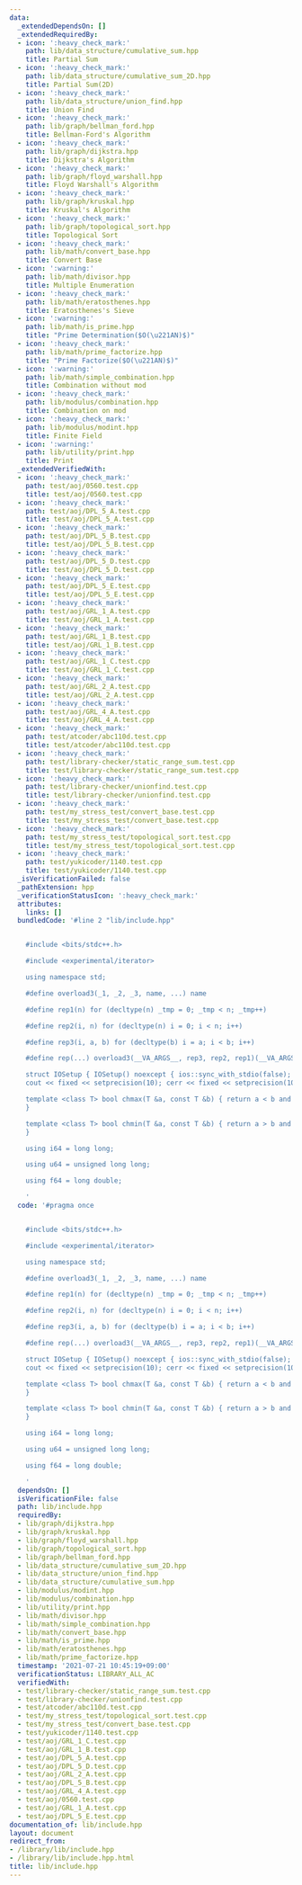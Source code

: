 ```yaml
---
data:
  _extendedDependsOn: []
  _extendedRequiredBy:
  - icon: ':heavy_check_mark:'
    path: lib/data_structure/cumulative_sum.hpp
    title: Partial Sum
  - icon: ':heavy_check_mark:'
    path: lib/data_structure/cumulative_sum_2D.hpp
    title: Partial Sum(2D)
  - icon: ':heavy_check_mark:'
    path: lib/data_structure/union_find.hpp
    title: Union Find
  - icon: ':heavy_check_mark:'
    path: lib/graph/bellman_ford.hpp
    title: Bellman-Ford's Algorithm
  - icon: ':heavy_check_mark:'
    path: lib/graph/dijkstra.hpp
    title: Dijkstra's Algorithm
  - icon: ':heavy_check_mark:'
    path: lib/graph/floyd_warshall.hpp
    title: Floyd Warshall's Algorithm
  - icon: ':heavy_check_mark:'
    path: lib/graph/kruskal.hpp
    title: Kruskal's Algorithm
  - icon: ':heavy_check_mark:'
    path: lib/graph/topological_sort.hpp
    title: Topological Sort
  - icon: ':heavy_check_mark:'
    path: lib/math/convert_base.hpp
    title: Convert Base
  - icon: ':warning:'
    path: lib/math/divisor.hpp
    title: Multiple Enumeration
  - icon: ':heavy_check_mark:'
    path: lib/math/eratosthenes.hpp
    title: Eratosthenes's Sieve
  - icon: ':warning:'
    path: lib/math/is_prime.hpp
    title: "Prime Determination($O(\u221AN)$)"
  - icon: ':heavy_check_mark:'
    path: lib/math/prime_factorize.hpp
    title: "Prime Factorize($O(\u221AN)$)"
  - icon: ':warning:'
    path: lib/math/simple_combination.hpp
    title: Combination without mod
  - icon: ':heavy_check_mark:'
    path: lib/modulus/combination.hpp
    title: Combination on mod
  - icon: ':heavy_check_mark:'
    path: lib/modulus/modint.hpp
    title: Finite Field
  - icon: ':warning:'
    path: lib/utility/print.hpp
    title: Print
  _extendedVerifiedWith:
  - icon: ':heavy_check_mark:'
    path: test/aoj/0560.test.cpp
    title: test/aoj/0560.test.cpp
  - icon: ':heavy_check_mark:'
    path: test/aoj/DPL_5_A.test.cpp
    title: test/aoj/DPL_5_A.test.cpp
  - icon: ':heavy_check_mark:'
    path: test/aoj/DPL_5_B.test.cpp
    title: test/aoj/DPL_5_B.test.cpp
  - icon: ':heavy_check_mark:'
    path: test/aoj/DPL_5_D.test.cpp
    title: test/aoj/DPL_5_D.test.cpp
  - icon: ':heavy_check_mark:'
    path: test/aoj/DPL_5_E.test.cpp
    title: test/aoj/DPL_5_E.test.cpp
  - icon: ':heavy_check_mark:'
    path: test/aoj/GRL_1_A.test.cpp
    title: test/aoj/GRL_1_A.test.cpp
  - icon: ':heavy_check_mark:'
    path: test/aoj/GRL_1_B.test.cpp
    title: test/aoj/GRL_1_B.test.cpp
  - icon: ':heavy_check_mark:'
    path: test/aoj/GRL_1_C.test.cpp
    title: test/aoj/GRL_1_C.test.cpp
  - icon: ':heavy_check_mark:'
    path: test/aoj/GRL_2_A.test.cpp
    title: test/aoj/GRL_2_A.test.cpp
  - icon: ':heavy_check_mark:'
    path: test/aoj/GRL_4_A.test.cpp
    title: test/aoj/GRL_4_A.test.cpp
  - icon: ':heavy_check_mark:'
    path: test/atcoder/abc110d.test.cpp
    title: test/atcoder/abc110d.test.cpp
  - icon: ':heavy_check_mark:'
    path: test/library-checker/static_range_sum.test.cpp
    title: test/library-checker/static_range_sum.test.cpp
  - icon: ':heavy_check_mark:'
    path: test/library-checker/unionfind.test.cpp
    title: test/library-checker/unionfind.test.cpp
  - icon: ':heavy_check_mark:'
    path: test/my_stress_test/convert_base.test.cpp
    title: test/my_stress_test/convert_base.test.cpp
  - icon: ':heavy_check_mark:'
    path: test/my_stress_test/topological_sort.test.cpp
    title: test/my_stress_test/topological_sort.test.cpp
  - icon: ':heavy_check_mark:'
    path: test/yukicoder/1140.test.cpp
    title: test/yukicoder/1140.test.cpp
  _isVerificationFailed: false
  _pathExtension: hpp
  _verificationStatusIcon: ':heavy_check_mark:'
  attributes:
    links: []
  bundledCode: '#line 2 "lib/include.hpp"


    #include <bits/stdc++.h>

    #include <experimental/iterator>

    using namespace std;

    #define overload3(_1, _2, _3, name, ...) name

    #define rep1(n) for (decltype(n) _tmp = 0; _tmp < n; _tmp++)

    #define rep2(i, n) for (decltype(n) i = 0; i < n; i++)

    #define rep3(i, a, b) for (decltype(b) i = a; i < b; i++)

    #define rep(...) overload3(__VA_ARGS__, rep3, rep2, rep1)(__VA_ARGS__)

    struct IOSetup { IOSetup() noexcept { ios::sync_with_stdio(false); cin.tie(nullptr);
    cout << fixed << setprecision(10); cerr << fixed << setprecision(10); } } iosetup;

    template <class T> bool chmax(T &a, const T &b) { return a < b and (a = b, true);
    }

    template <class T> bool chmin(T &a, const T &b) { return a > b and (a = b, true);
    }

    using i64 = long long;

    using u64 = unsigned long long;

    using f64 = long double;

    '
  code: '#pragma once


    #include <bits/stdc++.h>

    #include <experimental/iterator>

    using namespace std;

    #define overload3(_1, _2, _3, name, ...) name

    #define rep1(n) for (decltype(n) _tmp = 0; _tmp < n; _tmp++)

    #define rep2(i, n) for (decltype(n) i = 0; i < n; i++)

    #define rep3(i, a, b) for (decltype(b) i = a; i < b; i++)

    #define rep(...) overload3(__VA_ARGS__, rep3, rep2, rep1)(__VA_ARGS__)

    struct IOSetup { IOSetup() noexcept { ios::sync_with_stdio(false); cin.tie(nullptr);
    cout << fixed << setprecision(10); cerr << fixed << setprecision(10); } } iosetup;

    template <class T> bool chmax(T &a, const T &b) { return a < b and (a = b, true);
    }

    template <class T> bool chmin(T &a, const T &b) { return a > b and (a = b, true);
    }

    using i64 = long long;

    using u64 = unsigned long long;

    using f64 = long double;

    '
  dependsOn: []
  isVerificationFile: false
  path: lib/include.hpp
  requiredBy:
  - lib/graph/dijkstra.hpp
  - lib/graph/kruskal.hpp
  - lib/graph/floyd_warshall.hpp
  - lib/graph/topological_sort.hpp
  - lib/graph/bellman_ford.hpp
  - lib/data_structure/cumulative_sum_2D.hpp
  - lib/data_structure/union_find.hpp
  - lib/data_structure/cumulative_sum.hpp
  - lib/modulus/modint.hpp
  - lib/modulus/combination.hpp
  - lib/utility/print.hpp
  - lib/math/divisor.hpp
  - lib/math/simple_combination.hpp
  - lib/math/convert_base.hpp
  - lib/math/is_prime.hpp
  - lib/math/eratosthenes.hpp
  - lib/math/prime_factorize.hpp
  timestamp: '2021-07-21 10:45:19+09:00'
  verificationStatus: LIBRARY_ALL_AC
  verifiedWith:
  - test/library-checker/static_range_sum.test.cpp
  - test/library-checker/unionfind.test.cpp
  - test/atcoder/abc110d.test.cpp
  - test/my_stress_test/topological_sort.test.cpp
  - test/my_stress_test/convert_base.test.cpp
  - test/yukicoder/1140.test.cpp
  - test/aoj/GRL_1_C.test.cpp
  - test/aoj/GRL_1_B.test.cpp
  - test/aoj/DPL_5_A.test.cpp
  - test/aoj/DPL_5_D.test.cpp
  - test/aoj/GRL_2_A.test.cpp
  - test/aoj/DPL_5_B.test.cpp
  - test/aoj/GRL_4_A.test.cpp
  - test/aoj/0560.test.cpp
  - test/aoj/GRL_1_A.test.cpp
  - test/aoj/DPL_5_E.test.cpp
documentation_of: lib/include.hpp
layout: document
redirect_from:
- /library/lib/include.hpp
- /library/lib/include.hpp.html
title: lib/include.hpp
---
```

